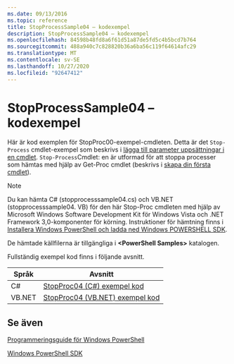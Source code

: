 ```yaml
---
ms.date: 09/13/2016
ms.topic: reference
title: StopProcessSample04 – kodexempel
description: StopProcessSample04 – kodexempel
ms.openlocfilehash: 84598b48fd8a6f61d51a87de5fd5c4b5bcd7b764
ms.sourcegitcommit: 488a940c7c828820b36a6ba56c119f64614afc29
ms.translationtype: MT
ms.contentlocale: sv-SE
ms.lasthandoff: 10/27/2020
ms.locfileid: "92647412"
---
```

# <a name="stopprocesssample04-code-samples"></a>StopProcessSample04 – kodexempel

Här är kod exemplen för StopProc00-exempel-cmdleten. Detta är det `Stop-Process` cmdlet-exempel som beskrivs i [lägga till parameter uppsättningar i en cmdlet](../cmdlet/adding-parameter-sets-to-a-cmdlet.md). `Stop-Process`Cmdlet: en är utformad för att stoppa processer som hämtas med hjälp av Get-Proc cmdlet (beskrivs i [skapa din första cmdlet](../cmdlet/creating-a-cmdlet-without-parameters.md)).

> [!NOTE]
> Du kan hämta C# (stopprocesssample04.cs) och VB.NET (stopprocesssample04. VB) för den här Stop-Proc cmdleten med hjälp av Microsoft Windows Software Development Kit för Windows Vista och .NET Framework 3,0-komponenter för körning. Instruktioner för hämtning finns i [Installera Windows PowerShell och ladda ned Windows POWERSHELL SDK](/powershell/scripting/developer/installing-the-windows-powershell-sdk).
>
> De hämtade källfilerna är tillgängliga i **\<PowerShell Samples>** katalogen.

Fullständig exempel kod finns i följande avsnitt.

|Språk|Avsnitt|
|--------------|-----------|
|C#|[StopProc04 (C#) exempel kod](./stopprocesssample04-csharp-sample-code.md)|
|VB.NET|[StopProc04 (VB.NET) exempel kod](./stopprocesssample04-vb-net-sample-code.md)|

## <a name="see-also"></a>Se även

[Programmeringsguide för Windows PowerShell](./windows-powershell-programmer-s-guide.md)

[Windows PowerShell SDK](../windows-powershell-reference.md)
